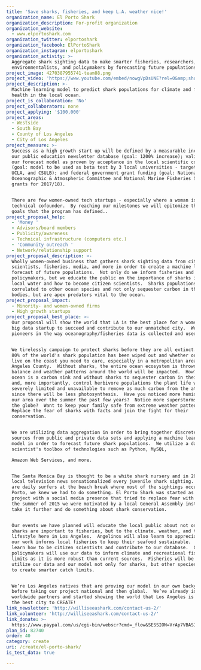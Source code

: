 ```yaml
---
title: 'Save sharks, fisheries, and keep L.A. weather nice!'
organization_name: El Porto Shark
organization_description: For-profit organization
organization_website:
  - www.elportoshark.com
organization_twitter: elportoshark
organization_facebook: ElPortoShark
organization_instagram: elportoshark
organization_activity: >-
  Aggregate shark sighting data to make smarter fisheries, researchers,
  environmentalists, and policymakers by forecasting future populations.
project_image: 4270387955741-team88.png
project_video: 'https://www.youtube.com/embed/nowgVpDsUNE?rel=0&amp;showinfo=0'
project_description: >-
  Machine learning model to predict shark populations for climate and fisheries
  health in the local ocean.
project_is_collaboration: 'No'
project_collaborators: none
project_applying: '$100,000'
project_areas:
  - Westside
  - South Bay
  - County of Los Angeles
  - City of Los Angeles
project_measure: >-
  Success as a high growth start up will be defined by a measurable increase in
  our public education newsletter database (goal: 1200% increase); validation of
  our forecast model as proven by acceptance in the local scientific community
  (goal: model to be used as beta test by 3 local universities - targeting USC,
  UCLA, and CSULB); and federal government grant funding (goal: National
  Oceanographic & Atmospheric Committee and National Marine Fisheries Service
  grants for 2017/18).


  There are few women-owned tech startups - especially where a woman is the
  technical cofounder.  By reaching our milestones we will epitomize the CREATE
  goals that the program has defined..
project_proposal_help:
  - 'Money '
  - Advisors/board members
  - Publicity/awareness
  - Technical infrastructure (computers etc.)
  - 'Community outreach '
  - Network/relationship support
project_proposal_description: >-
  Wholly women-owned business that gathers shark sighting data from citizen
  scientists, fisheries, media, and more in order to create a machine learning
  forecast of future populations.  Not only do we inform fisheries and
  policymakers, but we educate the public on the importance of sharks in our
  local water and how to become citizen scientists.  Sharks populations are
  correlated to other ocean species and not only sequester carbon in their
  bodies, but are apex predators vital to the ocean.
project_proposal_impact:
  - Minority- and women-owned firms
  - High growth startups
project_proposal_best_place: >-
  Our proposal will show the world that LA is the best place for a women-owned
  big data startup to succeed and contribute to our unmatched city.  We are
  pioneers in the way oceanography/fisheries data is collected and used.


  We tirelessly campaign to protect sharks before they are all extinct.  About
  80% of the world's shark population has been wiped out and whether or not you
  live on the coast you need to care, especially in a metropolitan area like Los
  Angeles County.  Without sharks, the entire ocean ecosystem is thrown off
  balance and weather patterns around the world will be impacted.  How?  The
  ocean is a carbon sink and without sharks to sequester carbon in their bodies
  and, more importantly, control herbivore populations the plant life will be
  severely limited and unavailable to remove as much carbon from the atmosphere
  since there will be less photosynthesis.  Have you noticed more humidity in
  our area over the summer the past few years?  Notice more superstorms around
  the globe?  Want to keep your family safe from extreme weather patterns? 
  Replace the fear of sharks with facts and join the fight for their
  conservation.


  We are utilizing data aggregation in order to bring together discrete data
  sources from public and private data sets and applying a machine learning
  model in order to forecast future shark populations.  We utilize a data
  scientist's toolbox of technologies such as Python, MySQL, 

  Amazon Web Services, and more.


  The Santa Monica Bay is thought to be a white shark nursery and in 2013 the
  local television news sensationalized every juvenile shark sighting.  Since we
  are daily surfers at the beach break where most of the sightings occurred, El
  Porto, we knew we had to do something. El Porto Shark was started as a pet
  project with a social media presence that tried to replace fear with facts. In
  the summer of 2015 we were motivated by a local General Assembly instructor to
  take it further and do something about shark conservation.


  Our events we have planned will educate the local public about not only why
  sharks are important to fisheries, but to the climate. weather, and the
  lifestyle here in Los Angeles.  Angelinos will also learn to appreciate how
  our work informs local fisheries to keep their seafood sustainable.  They will
  learn how to be citizen scientists and contribute to our database.  County
  policymakers will use our data to inform climate and recreational fishing
  limits as it is more robust than current sources.  Fisheries will be able to
  utilize our data and our model not only for sharks, but other species in order
  to create smarter catch limits.


  We’re Los Angeles natives that are proving our model in our own backyard
  before taking our project national and then global.  We’ve already identified
  worldwide partners and started showing the world that Los Angeles is indeed
  the best city to CREATE!
link_newsletter: 'http://williseeashark.com/contact-us-2/'
link_volunteer: 'http://williseeashark.com/contact-us-2/'
link_donate: >-
  https://www.paypal.com/us/cgi-bin/webscr?cmd=_flow&SESSION=VrAp7VBASI9F7J0KfBlnhX_CNYbkp61wZGGJN0PBCv4i8P-qto-sWjsPz30&dispatch=5885d80a13c0db1f8e263663d3faee8d4fe1dd75ca3bd4f11d72275b28239088
plan_id: 82740
order: 40
category: create
uri: /create/el-porto-shark/
is_test_data: true

---
```

